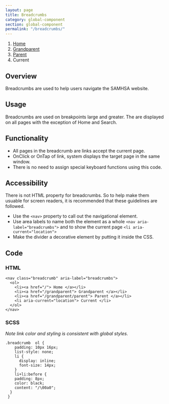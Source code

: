 ```yaml
---
layout: page
title: Breadcrumbs
category: global-component
section: global-component
permalink: "/breadcrumbs/"
---
```



<nav class="breadcrumb" aria-label="breadcrumbs">
  <ol>
    <li><a href="/"> Home </a></li>
    <li><a href="/grandparent"> Grandparent </a></li>
    <li><a href="/grandparent/parent"> Parent </a></li>
    <li aria-current="location"> Current </li>
  </ol>
</nav>

## Overview
Breadcrumbs are used to help users navigate the SAMHSA website.

## Usage
Breadcrumbs are used on breakpoints large and greater. The are displayed on all pages with the exception of Home and Search.

## Functionality
* All pages in the breadcrumb are links accept the current page.
* OnClick or OnTap of link, system displays the target page in the same window.
* There is no need to assign special keyboard functions using this code.

## Accessibility
There is not HTML property for breadcrumbs. So to help make them usuable for screen readers, it is recommended that these guidelines are followed.
* Use the ```<nav>``` property to call out the navigational element.
* Use area labels to name both the element as a whole ```<nav aria-label="breadcrumbs">``` and to show the current page ```<li aria-current="location">```
* Make the divider a decorative element by putting it inside the CSS.

## Code
### HTML

```
<nav class="breadcrumb" aria-label="breadcrumbs">
  <ol>
    <li><a href="/"> Home </a></li>
    <li><a href="/grandparent"> Grandparent </a></li>
    <li><a href="/grandparent/parent"> Parent </a></li>
    <li aria-current="location"> Current </li>
  </ol>
</nav>
```

### SCSS
_Note link color and styling is consistent with global styles._
```
.breadcrumb  ol {
    padding: 10px 16px;
    list-style: none;
    li {
      display: inline;
      font-size: 14px;
    }
    li+li:before {
    padding: 8px;
    color: black;
    content: "/\00a0";
  }
 }
 ```
